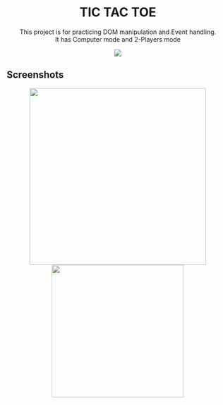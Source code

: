 <div align=center>
<h1 align=center>TIC TAC TOE</h1>
<p>This project is for practicing DOM manipulation and Event handling.<br>It has Computer mode and 2-Players mode</p>
<a href=https://playtic-tac-toeonline.netlify.app><img src=https://img.shields.io/badge/%F0%9F%91%89-LIVE-success></a>
</div>

## Screenshots
<p align = center><img src = https://user-images.githubusercontent.com/72032743/186653228-b7ebc7d0-f5ff-4a99-8a5d-03917d0c6c83.png width = 400><br>
<img src = https://user-images.githubusercontent.com/72032743/186653304-85bcb6a8-321d-4bae-8560-581fa9911d6f.png width = 300></p>
